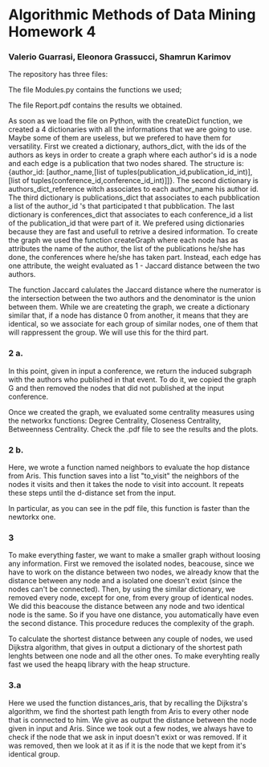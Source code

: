 # Algorithmic Methods of Data Mining Homework 4
### Valerio Guarrasi, Eleonora Grassucci, Shamrun Karimov

The repository has three files:

The file Modules.py contains the functions we used;

The file Report.pdf contains the results we obtained.

As soon as we load the file on Python, with the createDict function, we created a 4 dictionaries with all the informations that we are going to use. Maybe some of them are useless, but we prefered to have them for versatility. First we created a dictionary, authors_dict, with the ids of the authors as keys in order to create a graph where each author's id is a node and each edge is a publication that two nodes shared. The structure is: {author_id: [author_name,[list of tuples(publication_id,publication_id_int)],[list of tuples(conference_id,conference_id_int)]]}. The second dictionary is authors_dict_reference witch associates to each author_name his author id. The third dictionary is publications_dict that associates to each pubblication a list of the author_id 's that participated t that pubblication. The last dictionary is conferences_dict that associates to each conference_id a list of the publication_id that were part of it. We prefered using dictionaries because they are fast and usefull to retrive a desired information.
To create the graph we used the function createGraph where each node has as attributes the name of the author, the list of the publications he/she has done, the conferences where he/she has taken part. 
Instead, each edge has one attribute, the weight evaluated as 1 - Jaccard distance between the two authors.

The function Jaccard calulates the Jaccard distance where the numerator is the intersection between the two authors and the denominator is the union between them.
While we are createting the graph, we create a dictionary similar that, if a node has distance 0 from another, it means that they are identical, so we associate for each group of similar nodes, one of them that will rappressent the group. We will use this for the third part. 

### 2 a.

In this point, given in input a conference, we return the induced subgraph with the authors who published in that event.
To do it, we copied the graph G and then removed the nodes that did not published at the input conference.

Once we created the graph, we evaluated some centrality measures using the networkx functions:
Degree Centrality, Closeness Centrality, Betweenness Centrality.
Check the .pdf file to see the results and the plots.

### 2 b.

Here, we wrote a function named neighbors to evaluate the hop distance from Aris.
This function saves into a list "to_visit" the neighbors of the nodes it visits and then it takes the node to visit into account.
It repeats these steps until the d-distance set from the input.

In particular, as you can see in the pdf file, this function is faster than the newtorkx one.

### 3

To make everything faster, we want to make a smaller graph without loosing any information. First we removed the isolated nodes, beacouse, since we have to work on the distance between two nodes, we already know that the distance between any node and a isolated one doesn't exixt (since the nodes can't be connected). Then, by using the similar dictionary, we removed every node, except for one, from every group of identical nodes. We did this beacouse the distance between any node and two identical node is the same. So if you have one distance, you automatically have even the second distance. This procedure reduces the complexity of the graph.

To calculate the shortest distance between any couple of nodes, we used Dijkstra algorithm, that gives in output a dictionary of the shortest path lenghts between one node and all the other ones. To make everyhting really fast we used the heapq library with the heap structure.

### 3.a

Here we used the function distances_aris, that by recalling the Dijkstra's algorithm, we find the shortest path length from Aris to every other node that is connected to him. We give as output the distance between the node given in input and Aris. Since we took out a few nodes, we always have to check if the node that we ask in input doesn't exixt or was removed. If it was removed, then we look at it as if it is the node that we kept from it's identical group.